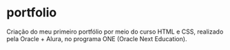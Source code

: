 # portfolio
Criação do meu primeiro portfólio por meio do curso HTML e CSS, realizado pela Oracle + Alura, no programa ONE (Oracle Next Education).
